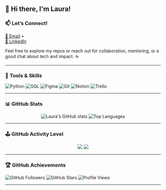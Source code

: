 
## 👋 Hi there, I'm Laura!
<!-- 
🎯 **System Analyst | Data Enthusiast | Creative Technologist**

I'm passionate about building scalable systems and analyzing data to solve real-world problems. With a solid foundation in **system analysis**, **project management**, and **tech education**, I enjoy turning complex needs into clear, actionable solutions that make an impact.

---

### 🧠 What I Do
- 🛠️ **System Design**: BPMN, DFD, Class & Sequence Diagrams  
- 📋 **Project Management**: Agile-Scrum, Gantt & RACI Charts  
- 👩‍🏫 **Teaching & Mentoring**: Database concepts, design thinking  

---

### 🚀 Featured Projects
- **SmartBizz** – Platform for urban economic inclusion  
- **SPARRING App** – Matchmaking AI for collaborative learning  
- **Inventory System** – Role-based access & anomaly detection  

---

### 🌱 Currently Exploring
- ⚛️ React + Tailwind for modern UI/UX  
- 🤖 AI & AR for cultural preservation  
- 📚 Adaptive learning platforms & inclusive technology  

---

### 💡 Fun Fact
I love combining creativity with logic—whether designing **Powerpuff Girls-style illustrations** or structuring **complex system workflows**.

--- -->

### 📫 Let’s Connect!
[📧 Email](mailto:laurafebi02@gmail.com) •  
[💼 LinkedIn](https://www.linkedin.com/in/laurafbind)

Feel free to explore my repos or reach out for collaboration, mentoring, or a good chat about tech and impact. ☕

---

### 🧰 Tools & Skills

![Python](https://img.shields.io/badge/Python-3670A0?style=for-the-badge&logo=python&logoColor=white)
![SQL](https://img.shields.io/badge/SQL-025E8C?style=for-the-badge&logo=postgresql&logoColor=white)
![Figma](https://img.shields.io/badge/Figma-F24E1E?style=for-the-badge&logo=figma&logoColor=white)
![Git](https://img.shields.io/badge/Git-F05032?style=for-the-badge&logo=git&logoColor=white)
![Notion](https://img.shields.io/badge/Notion-000000?style=for-the-badge&logo=notion&logoColor=white)
![Trello](https://img.shields.io/badge/Trello-0052CC?style=for-the-badge&logo=trello&logoColor=white)

---

### 📊 GitHub Stats

<p align="center">
  <img src="https://github-readme-stats.vercel.app/api?username=laurafbind&show_icons=true&theme=radical" alt="Laura's GitHub stats" />
  <img src="https://github-readme-stats.vercel.app/api/top-langs/?username=laurafbind&layout=compact&theme=radical" alt="Top Languages" />
</p>

---

### 🕹️ GitHub Activity Level

<p align="center">
  <img src="https://github-profile-summary-cards.vercel.app/api/cards/profile-details?username=laurafbind&theme=tokyonight" />
  <img src="https://github-readme-streak-stats.herokuapp.com/?user=laurafbind&theme=radical" />
</p>

---

<!-- ### 🧩 Level Up Progress

<p align="center">
  <img src="https://progress-bar.dev/80/?title=System%20Design&width=200&color=ffca28" />
  <img src="https://progress-bar.dev/70/?title=Project%20Management&width=200&color=f57f17" />
  <img src="https://progress-bar.dev/85/?title=Teaching&width=200&color=42a5f5" />
</p>

--- -->

### 🏆 GitHub Achievements

![GitHub Followers](https://img.shields.io/github/followers/laurafbind?label=Followers&style=social)
![GitHub Stars](https://img.shields.io/github/stars/laurafbind?label=Stars&style=social)
![Profile Views](https://komarev.com/ghpvc/?username=laurafbind&color=blueviolet)

---

